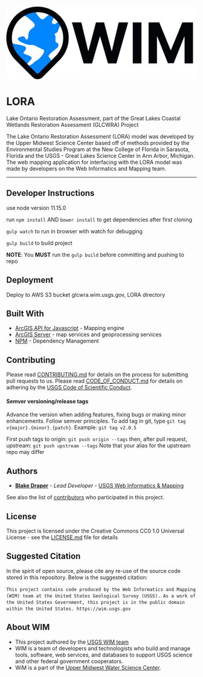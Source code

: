 ![WIM](wimlogo.png)

# LORA

Lake Ontario Restoration Assessment, part of the Great Lakes Coastal Wetlands Restoration Assessment (GLCWRA) Project

The Lake Ontario Restoration Assessment (LORA) model was developed by the Upper Midwest Science Center based off of methods provided by the Environmental Studies Program at the New College of Florida in Sarasota, Florida and the USGS - Great Lakes Science Center in Ann Arbor, Michigan. The web mapping application for interfacing with the LORA model was made by developers on the Web Informatics and Mapping team.

---

## Developer Instructions

use node version 11.15.0

run `npm install` AND `bower install` to get dependencies after first cloning

`gulp watch` to run in browser with watch for debugging

`gulp build` to build project

**NOTE**: You **MUST** run the `gulp build` before committing and pushing to repo

## Deployment

Deploy to AWS S3 bucket glcwra.wim.usgs.gov, LORA directory

## Built With

- [ArcGIS API for Javascript](https://developers.arcgis.com/javascript/) - Mapping engine
- [ArcGIS Server](http://server.arcgis.com/en/) - map services and geoprocessing services
- [NPM](https://www.npmjs.com/) - Dependency Management

## Contributing

Please read [CONTRIBUTING.md]() for details on the process for submitting pull requests to us. Please read [CODE_OF_CONDUCT.md]() for details on adhering by the [USGS Code of Scientific Conduct](https://www2.usgs.gov/fsp/fsp_code_of_scientific_conduct.asp).

#### Semver versioning/release tags

Advance the version when adding features, fixing bugs or making minor enhancements. Follow semver principles. To add tag in git, type `git tag v{major}.{minor}.{patch}`. Example: `git tag v2.0.5`

First push tags to origin: `git push origin --tags` then, after pull request, upstream: `git push upstream --tags` Note that your alias for the upstream repo may differ

## Authors

- **[Blake Draper](https://www.usgs.gov/staff-profiles/blake-a-draper)** - _Lead Developer_ - [USGS Web Informatics & Mapping](https://wim.usgs.gov/)

See also the list of [contributors](https://github.com/USGS-WiM/ORA/graphs/contributors) who participated in this project.

## License

This project is licensed under the Creative Commons CC0 1.0 Universal License - see the [LICENSE.md](LICENSE.md) file for details

## Suggested Citation

In the spirit of open source, please cite any re-use of the source code stored in this repository. Below is the suggested citation:

`This project contains code produced by the Web Informatics and Mapping (WIM) team at the United States Geological Survey (USGS). As a work of the United States Government, this project is in the public domain within the United States. https://wim.usgs.gov`

## About WIM

- This project authored by the [USGS WIM team](https://wim.usgs.gov)
- WIM is a team of developers and technologists who build and manage tools, software, web services, and databases to support USGS science and other federal government cooperators.
- WiM is a part of the [Upper Midwest Water Science Center](https://www.usgs.gov/centers/wisconsin-water-science-center).
